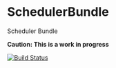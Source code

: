 # SchedulerBundle
Scheduler Bundle

**Caution: This is a work in progress**


[![Build Status](https://travis-ci.org/multiinfo/SchedulerBundle.svg?branch=master)](https://travis-ci.org/multiinfo/SchedulerBundle)

